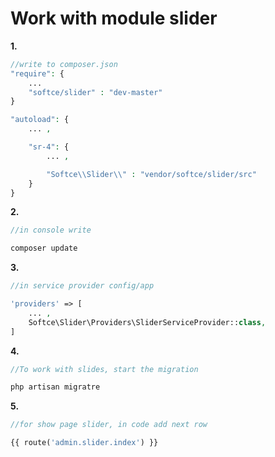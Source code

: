 # Work with module slider

**1.**
```php
//write to composer.json
"require": {
    ...
    "softce/slider" : "dev-master"
}

"autoload": {
    ... ,

    "sr-4": {
        ... ,

        "Softce\\Slider\\" : "vendor/softce/slider/src"
    }
}
```


**2.**
```php
//in console write

composer update
```


**3.**
```php
//in service provider config/app

'providers' => [
    ... ,
    Softce\Slider\Providers\SliderServiceProvider::class,
]
```

**4.**
```php
//To work with slides, start the migration

php artisan migratre

```


**5.**
```php
//for show page slider, in code add next row

{{ route('admin.slider.index') }}

```


